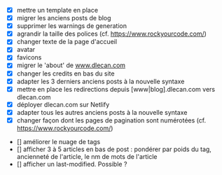 - [x] mettre un template en place
- [x] migrer les anciens posts de blog
- [x] supprimer les warnings de generation
- [x] agrandir la taille des polices (cf. https://www.rockyourcode.com/)
- [x] changer texte de la page d'accueil
- [x] avatar
- [x] favicons
- [x] migrer le 'about' de www.dlecan.com
- [x] changer les credits en bas du site
- [x] adapter les 3 derniers anciens posts à la nouvelle syntaxe
- [x] mettre en place les redirections depuis [www|blog].dlecan.com vers dlecan.com
- [x] déployer dlecan.com sur Netlify
- [x] adapter tous les autres anciens posts à la nouvelle syntaxe
- [x] changer façon dont les pages de pagination sont numérotées (cf. https://www.rockyourcode.com/)
- [] améliorer le nuage de tags
- [] afficher 3 à 5 articles en bas de post : pondérer par poids du tag, ancienneté de l'article, le nm de mots de l'article
- [] afficher un last-modified. Possible ?
